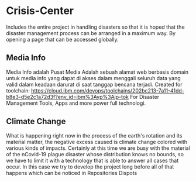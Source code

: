 # Crisis-Center
Includes the entire project in handling disasters so that it is hoped that the disaster management process can be arranged in a maximum way. By opening a page that can be accessed globally.
## Media Info
Media Info adalah Pusat Media 
Adalah sebuah alamat web berbasis domain untuk media info yang dapat di akses dalam menggali seluruh data yang valid dalam keadaan darurat di saat tanggap bencana terjadi.
Created for toolchain: https://cloud.ibm.com/devops/toolchains/202bc213-7a11-41dd-b8e3-d5e2c1a72d3f?env_id=ibm%3Ayp%3Ajp-tok
For Disaster Management Tools, Apps and more power full technologi.
## Climate Change
What is happening right now in the process of the earth's rotation and its material matter, the negative excess caused is climate change colored with various kinds of impacts. Certainly at this time we are busy with the material of the nCovid-19 plague disaster whose distribution knows no bounds, so we have to limit it with a technology that is able to answer all cases that occur. In this case we try to develop the project long before all of that happens which can be noticed in Repositories Dispots

